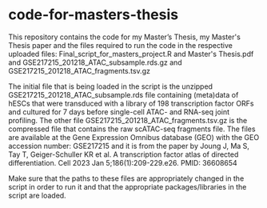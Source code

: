 # code-for-masters-thesis
This repository contains the code for my Master’s Thesis, my Master's Thesis paper and the files required to run the code in the respective uploaded files:
Final_script_for_masters_project.R
and
Master's Thesis.pdf
and
GSE217215_201218_ATAC_subsample.rds.gz
and
GSE217215_201218_ATAC_fragments.tsv.gz

The initial file that is being loaded in the script is the unzipped GSE217215_201218_ATAC_subsample.rds file containing (meta)data of hESCs that were transduced with a library of 198 transcription factor ORFs and cultured for 7 days before single-cell ATAC- and RNA-seq joint profiling. The other file GSE217215_201218_ATAC_fragments.tsv.gz is the compressed file that contains the raw scATAC-seq fragments file.
The files are available at the Gene Expression Omnibus database (GEO) with the GEO accession number: GSE217215 and it is from the paper by Joung J, Ma S, Tay T, Geiger-Schuller KR et al. A transcription factor atlas of directed differentiation. Cell 2023 Jan 5;186(1):209-229.e26. PMID: 36608654

Make sure that the paths to these files are appropriately changed in the script in order to run it and that the appropriate packages/libraries in the script are loaded.
